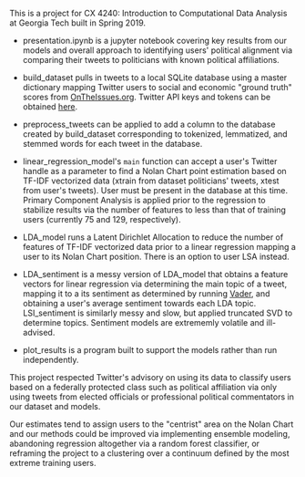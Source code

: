 This is a project for CX 4240: Introduction to Computational Data Analysis at Georgia Tech built in Spring 2019. 

* presentation.ipynb is a jupyter notebook covering key results from our models and overall approach to identifying users' political alignment via comparing their tweets to politicians with known political affiliations.

* build_dataset pulls in tweets to a local SQLite database using a master dictionary mapping Twitter users to social and economic
"ground truth" scores from [OnTheIssues.org](). Twitter API keys and tokens can be obtained [here](https://developer.twitter.com/).
 
* preprocess_tweets can be applied to add a column to the database created by build_dataset
corresponding to tokenized, lemmatized, and stemmed words for each tweet in the database. 

* linear_regression_model's `main` function can accept a user's Twitter handle as a parameter to find a Nolan Chart point
estimation based on TF-IDF vectorized data (xtrain from dataset politicians' tweets, xtest from user's tweets). User must 
be present in the database at this time. Primary Component Analysis is applied prior to the regression to stabilize results
via the number of features to less than that of training users (currently 75 and 129, respectively).

* LDA_model runs a Latent Dirichlet Allocation to reduce the number of features of TF-IDF vectorized data prior to a linear regression mapping a user to its Nolan Chart position. There is an option to user LSA instead.

* LDA_sentiment is a messy version of LDA_model that obtains a feature vectors for linear regression via determining the main topic of a tweet, mapping it to a its sentiment as determined by running [Vader](https://www.nltk.org/_modules/nltk/sentiment/vader.html),
and obtaining a user's average sentiment towards each LDA topic. LSI_sentiment is similarly messy and slow, but applied truncated SVD to determine topics. Sentiment models are extrememly volatile and ill-advised.

* plot_results is a program built to support the models rather than run independently.

This project respected Twitter's advisory on using its data to classify users based on a federally protected class such 
as political affiliation via only using tweets from elected officials or professional political commentators in our 
dataset and models. 

Our estimates tend to assign users to the "centrist" area on the Nolan Chart and our methods could 
be improved via implementing ensemble modeling, abandoning regression altogether via a random forest classifier, or
reframing the project to a clustering over a continuum defined by the most extreme training users. 
